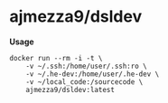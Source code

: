 # ajmezza9/dsldev

**Usage**

```
docker run --rm -i -t \
    -v ~/.ssh:/home/user/.ssh:ro \
    -v ~/.he-dev:/home/user/.he-dev \
    -v ~/local_code:/sourcecode \
    ajmezza9/dsldev:latest



```

